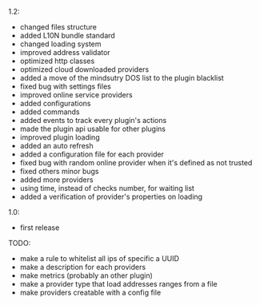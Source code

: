 1.2:
 - changed files structure
 - added L10N bundle standard
 - changed loading system
 - improved address validator
 - optimized http classes
 - optimized cloud downloaded providers
 - added a move of the mindsutry DOS list to the plugin blacklist
 - fixed bug with settings files 
 - improved online service providers
 - added configurations
 - added commands
 - added events to track every plugin's actions
 - made the plugin api usable for other plugins
 - improved plugin loading
 - added an auto refresh
 - added a configuration file for each provider
 - fixed bug with random online provider when it's defined as not trusted
 - fixed others minor bugs
 - added more providers
 - using time, instead of checks number, for waiting list
 - added a verification of provider's properties on loading

1.0:
 - first release

TODO: 
 - make a rule to whitelist all ips of specific a UUID
 - make a description for each providers
 - make metrics (probably an other plugin)
 - make a provider type that load addresses ranges from a file
 - make providers creatable with a config file

